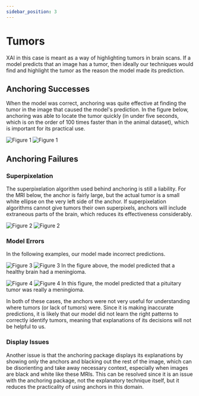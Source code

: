 ```yaml
---
sidebar_position: 3
---
```


# Tumors

XAI in this case is meant as a way of highlighting tumors in brain scans. If a model predicts that an image has a tumor, then ideally our techniques would find and highlight the tumor as the reason the model made its prediction. 

## Anchoring Successes

When the model was correct, anchoring was quite effective at finding the tumor in the image that caused the model's prediction. In the figure below, anchoring was able to locate the tumor quickly (in under five seconds, which is on the order of 100 times faster than in the animal dataset), which is important for its practical use. 

![Figure 1](/meningioma-252.jpg "A brain mri with a meningioma tumor.")
![Figure 1](/meningioma-252-anchor.png "The anchor for the brain scan.")

## Anchoring Failures

### Superpixelation

The superpixelation algorithm used behind anchoring is still a liability. For the MRI below, the anchor is fairly large, but the actual tumor is a small white ellipse on the very left side of the anchor. If superpixelation algorithms cannot give tumors their own superpixels, anchors will include extraneous parts of the brain, which reduces its effectiveness considerably. 

![Figure 2](/glioma-191.jpg "A brain mri with a glioma tumor.")
![Figure 2](/glioma-191-anchor.png "The anchor for the brain scan.")

### Model Errors

In the following examples, our model made incorrect predictions.

![Figure 3](/healthy-97.jpg "A healthy brain mri.")
![Figure 3](/healthy-97-anchor.png "The anchor for the brain scan.")
In the figure above, the model predicted that a healthy brain had a meningioma.

![Figure 4](/pituitary-135.jpg "A brain mri with a pituitary tumor.")
![Figure 4](/pituitary-135-anchor.png "The anchor for the brain scan.")
In this figure, the model predicted that a pituitary tumor was really a meningioma.

In both of these cases, the anchors were not very useful for understanding where tumors (or lack of tumors) were. Since it is making inaccurate predictions, it is likely that our model did not learn the right patterns to correctly identify tumors, meaning that explanations of its decisions will not be helpful to us.

### Display Issues

Another issue is that the anchoring package displays its explanations by showing only the anchors and blacking out the rest of the image, which can be disorienting and take away necessary context, especially when images are black and white like these MRIs. This can be resolved since it is an issue with the anchoring package, not the explanatory technique itself, but it reduces the practicality of using anchors in this domain.